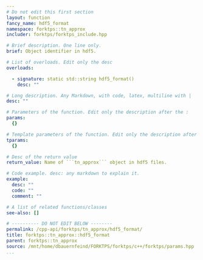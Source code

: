 ```yaml
---
# Do not edit this first section
layout: function
fancy_name: hdf5_format
namespace: forktps::tn_approx
includer: forktps/forktps_include.hpp

# Brief description. One line only.
brief: Object identifier in hdf5.

# List of overloads. Edit only the desc
overloads:

  - signature: static std::string hdf5_format()
    desc: ""

# Long description. Any Markdown, with code, latex, multiline with |
desc: ""

# Parameters of the function. Edit only the description after the :
params:
  {}

# Template parameters of the function. Edit only the description after the :
tparams:
  {}

# Desc of the return value
return_value: Name of ```tn_approx``` object in hdf5 files.

# Code example. desc: any markdown to explain it.
example:
  desc: ""
  code: ""
  comment: ""

# A list of related functions/classes
see-also: []

# ---------- DO NOT EDIT BELOW --------
permalink: /cpp-api/forktps/tn_approx/hdf5_format/
title: forktps::tn_approx::hdf5_format
parent: forktps::tn_approx
source: /mnt/home/dbauernfeind/FORKTPS/forktps/c++/forktps/params.hpp
...
```


